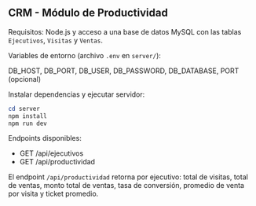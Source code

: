 ## CRM - Módulo de Productividad

Requisitos: Node.js y acceso a una base de datos MySQL con las tablas `Ejecutivos`, `Visitas` y `Ventas`.

Variables de entorno (archivo `.env` en `server/`):

DB_HOST, DB_PORT, DB_USER, DB_PASSWORD, DB_DATABASE, PORT (opcional)

Instalar dependencias y ejecutar servidor:

```powershell
cd server
npm install
npm run dev
```

Endpoints disponibles:

- GET /api/ejecutivos
- GET /api/productividad

El endpoint `/api/productividad` retorna por ejecutivo: total de visitas, total de ventas, monto total de ventas, tasa de conversión, promedio de venta por visita y ticket promedio.
